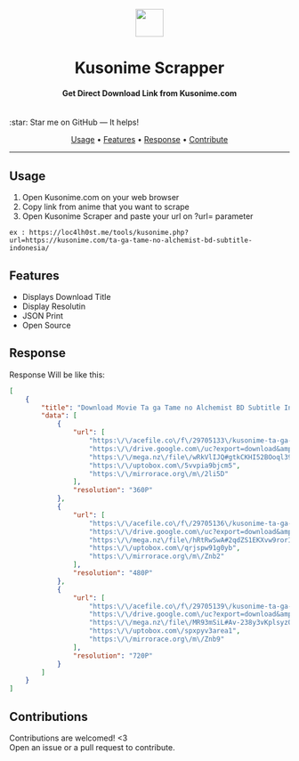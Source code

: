 <p align="center">
<img src="https://i.pinimg.com/originals/a3/1b/ec/a31becfcb76c2a3d73118c2b7b302b0b.png"  align="center" height="50"/>
</p>

<h1 align="center"> Kusonime Scrapper </h1>
<h4 align="center"> Get Direct Download Link from Kusonime.com<br/></h4>
<br/>
:star: Star me on GitHub — It helps!<br/>
 </p>
 <p align="center">
  <a href="#usage">Usage</a> •
  <a href="#features">Features</a> •
  <a href="#response">Response</a> •
  <a href="#contributions">Contribute</a>
</p>

---

## Usage
1. Open Kusonime.com on your web browser
2. Copy link from anime that you want to scrape
3. Open Kusonime Scraper and paste your url on ?url= parameter

```
ex : https://loc4lh0st.me/tools/kusonime.php?url=https://kusonime.com/ta-ga-tame-no-alchemist-bd-subtitle-indonesia/
```
## Features
* Displays Download Title
* Display Resolutin
* JSON Print
* Open Source

## Response
Response Will be like this:

```json
[
    {
        "title": "Download Movie Ta ga Tame no Alchemist BD Subtitle Indonesia",
        "data": [
            {
                "url": [
                    "https:\/\/acefile.co\/f\/29705133\/kusonime-ta-ga-tame-no-alchemist-bdrip-360p-mp4",
                    "https:\/\/drive.google.com\/uc?export=download&amp;id=1AvJCxevFA2mr0Dxcrrzdp-Gn3HqL8ujG",
                    "https:\/\/mega.nz\/file\/wRkVlIJQ#gtkCKHI52BOoql39a0VEngEs63CZSP717oVFsfTZur4",
                    "https:\/\/uptobox.com\/5vvpia9bjcm5",
                    "https:\/\/mirrorace.org\/m\/2li5D"
                ],
                "resolution": "360P"
            },
            {
                "url": [
                    "https:\/\/acefile.co\/f\/29705136\/kusonime-ta-ga-tame-no-alchemist-bdrip-480p-mkv",
                    "https:\/\/drive.google.com\/uc?export=download&amp;id=1fxQRfu6NnLi0A5KGhR6cHS63QH_BlPd7",
                    "https:\/\/mega.nz\/file\/hRtRwSwA#2qdZS1EKXvw9rorIfhledxNuIuwKyUWePXZO_nFw7TY",
                    "https:\/\/uptobox.com\/qrjspw91g0yb",
                    "https:\/\/mirrorace.org\/m\/Znb2"
                ],
                "resolution": "480P"
            },
            {
                "url": [
                    "https:\/\/acefile.co\/f\/29705139\/kusonime-ta-ga-tame-no-alchemist-bdrip-720p-mkv",
                    "https:\/\/drive.google.com\/uc?export=download&amp;id=17VZHaPC2IqSt1rFlpt-X6pRurpKG1BwQ",
                    "https:\/\/mega.nz\/file\/MR93mSiL#Av-238y3vKplsyzQekXfP_rLlZ5aMCzzhLXNMiuAeJo",
                    "https:\/\/uptobox.com\/spxpyv3area1",
                    "https:\/\/mirrorace.org\/m\/Znb9"
                ],
                "resolution": "720P"
            }
        ]
    }
]
```
## Contributions
Contributions are welcomed! <3 <br/>
Open an issue or a pull request to contribute.
